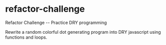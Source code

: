 # refactor-challenge
Refactor Challenge -- Practice DRY programming

Rewrite a random colorful dot generating program into DRY javascript using functions and loops.

